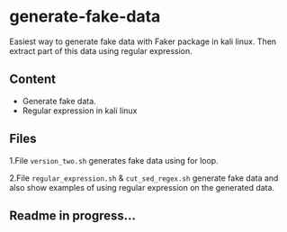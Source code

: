# generate-fake-data

Easiest way to generate fake data with Faker package in kali linux. Then extract part of this data using regular expression. 

## Content

* Generate fake data. 
* Regular expression in kali linux

## Files

1.File `version_two.sh` generates fake data using for loop.  

2.File `regular_expression.sh` & `cut_sed_regex.sh` generate fake data and also show examples of using regular expression on the generated data.  

## Readme in progress...
